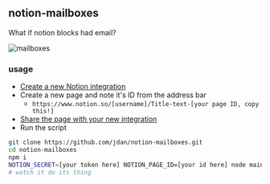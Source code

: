 ## notion-mailboxes

What if notion blocks had email?

![mailboxes](https://user-images.githubusercontent.com/287268/138564098-b5f2cc7f-d436-4872-85b1-54b35cdef4ee.gif)

### usage

- [Create a new Notion integration](https://developers.notion.com/docs/getting-started#step-1-create-an-integration)
- Create a new page and note it's ID from the address bar
  - `https://www.notion.so/[username]/Title-text-[your page ID, copy this!]`
- [Share the page with your new integration](https://developers.notion.com/docs/getting-started#step-2-share-a-database-with-your-integration)
- Run the script

```sh
git clone https://github.com/jdan/notion-mailboxes.git
cd notion-mailboxes
npm i
NOTION_SECRET=[your token here] NOTION_PAGE_ID=[your id here] node main.js
# watch it do its thing
```
